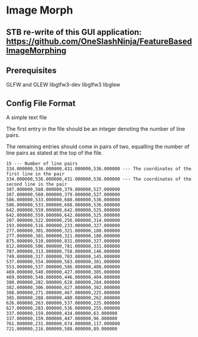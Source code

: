 # Image Morph

## STB re-write of this GUI application: https://github.com/OneSlashNinja/FeatureBasedImageMorphing

## Prerequisites
GLFW and GLEW
libglfw3-dev libglfw3 libglew

## Config File Format
A simple text file

The first entry in the file should be an integer denoting the number of line pairs.

The remaining entries should come in pairs of two, equalling the number of line pairs as stated at the top of the file.

```
15 --- Number of line pairs
334.000000,536.000000,431.000000,536.000000 --- The coordinates of the first line in the pair
334.000000,536.000000,431.000000,536.000000 --- The coordinates of the second line in the pair
387.000000,560.000000,379.000000,527.000000
387.000000,560.000000,379.000000,527.000000
586.000000,533.000000,688.000000,536.000000
586.000000,533.000000,688.000000,536.000000
642.000000,559.000000,642.000000,525.000000
642.000000,559.000000,642.000000,525.000000
207.000000,522.000000,256.000000,314.000000
193.000000,516.000000,233.000000,327.000000
277.000000,301.000000,321.000000,180.000000
277.000000,301.000000,321.000000,180.000000
875.000000,510.000000,831.000000,327.000000
812.000000,506.000000,781.000000,331.000000
787.000000,313.000000,758.000000,146.000000
749.000000,317.000000,703.000000,145.000000
537.000000,554.000000,583.000000,381.000000
553.000000,537.000000,586.000000,408.000000
469.000000,540.000000,427.000000,385.000000
469.000000,540.000000,446.000000,404.000000
380.000000,282.000000,628.000000,284.000000
382.000000,306.000000,627.000000,302.000000
388.000000,271.000000,467.000000,225.000000
385.000000,288.000000,480.000000,262.000000
626.000000,263.000000,537.000000,225.000000
627.000000,283.000000,536.000000,255.000000
337.000000,159.000000,434.000000,63.000000
337.000000,159.000000,447.000000,96.000000
761.000000,231.000000,674.000000,117.000000
721.000000,216.000000,588.000000,89.000000
```
